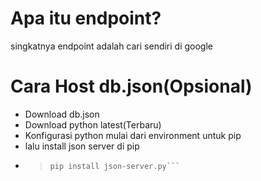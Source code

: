 # Apa itu endpoint?
singkatnya endpoint adalah cari sendiri di google

# Cara Host db.json(Opsional)
- Download db.json
- Download python latest(Terbaru)
- Konfigurasi python mulai dari environment untuk pip
- lalu install json server di pip
- > ```pip
  > pip install json-server.py```
